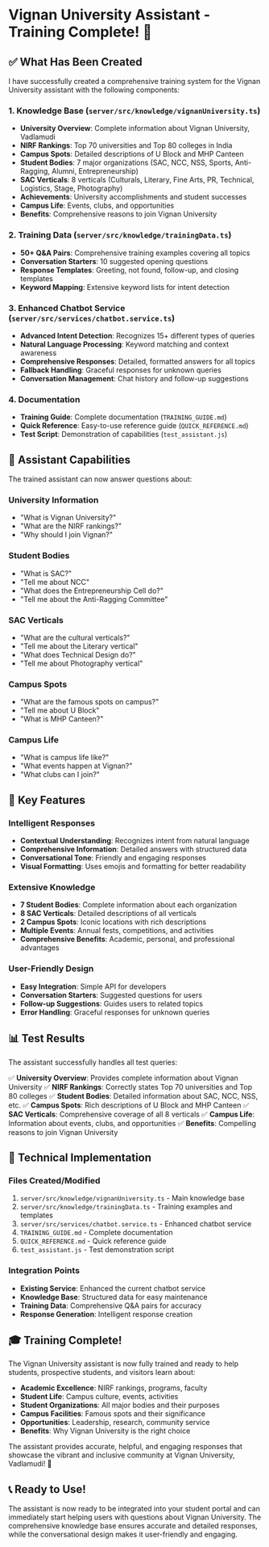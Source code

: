 # Vignan University Assistant - Training Complete! 🎉

## ✅ What Has Been Created

I have successfully created a comprehensive training system for the Vignan University assistant with the following components:

### 1. **Knowledge Base** (`server/src/knowledge/vignanUniversity.ts`)
- **University Overview**: Complete information about Vignan University, Vadlamudi
- **NIRF Rankings**: Top 70 universities and Top 80 colleges in India
- **Campus Spots**: Detailed descriptions of U Block and MHP Canteen
- **Student Bodies**: 7 major organizations (SAC, NCC, NSS, Sports, Anti-Ragging, Alumni, Entrepreneurship)
- **SAC Verticals**: 8 verticals (Culturals, Literary, Fine Arts, PR, Technical, Logistics, Stage, Photography)
- **Achievements**: University accomplishments and student successes
- **Campus Life**: Events, clubs, and opportunities
- **Benefits**: Comprehensive reasons to join Vignan University

### 2. **Training Data** (`server/src/knowledge/trainingData.ts`)
- **50+ Q&A Pairs**: Comprehensive training examples covering all topics
- **Conversation Starters**: 10 suggested opening questions
- **Response Templates**: Greeting, not found, follow-up, and closing templates
- **Keyword Mapping**: Extensive keyword lists for intent detection

### 3. **Enhanced Chatbot Service** (`server/src/services/chatbot.service.ts`)
- **Advanced Intent Detection**: Recognizes 15+ different types of queries
- **Natural Language Processing**: Keyword matching and context awareness
- **Comprehensive Responses**: Detailed, formatted answers for all topics
- **Fallback Handling**: Graceful responses for unknown queries
- **Conversation Management**: Chat history and follow-up suggestions

### 4. **Documentation**
- **Training Guide**: Complete documentation (`TRAINING_GUIDE.md`)
- **Quick Reference**: Easy-to-use reference guide (`QUICK_REFERENCE.md`)
- **Test Script**: Demonstration of capabilities (`test_assistant.js`)

## 🎯 Assistant Capabilities

The trained assistant can now answer questions about:

### **University Information**
- "What is Vignan University?"
- "What are the NIRF rankings?"
- "Why should I join Vignan?"

### **Student Bodies**
- "What is SAC?"
- "Tell me about NCC"
- "What does the Entrepreneurship Cell do?"
- "Tell me about the Anti-Ragging Committee"

### **SAC Verticals**
- "What are the cultural verticals?"
- "Tell me about the Literary vertical"
- "What does Technical Design do?"
- "Tell me about Photography vertical"

### **Campus Spots**
- "What are the famous spots on campus?"
- "Tell me about U Block"
- "What is MHP Canteen?"

### **Campus Life**
- "What is campus life like?"
- "What events happen at Vignan?"
- "What clubs can I join?"

## 🚀 Key Features

### **Intelligent Responses**
- **Contextual Understanding**: Recognizes intent from natural language
- **Comprehensive Information**: Detailed answers with structured data
- **Conversational Tone**: Friendly and engaging responses
- **Visual Formatting**: Uses emojis and formatting for better readability

### **Extensive Knowledge**
- **7 Student Bodies**: Complete information about each organization
- **8 SAC Verticals**: Detailed descriptions of all verticals
- **2 Campus Spots**: Iconic locations with rich descriptions
- **Multiple Events**: Annual fests, competitions, and activities
- **Comprehensive Benefits**: Academic, personal, and professional advantages

### **User-Friendly Design**
- **Easy Integration**: Simple API for developers
- **Conversation Starters**: Suggested questions for users
- **Follow-up Suggestions**: Guides users to related topics
- **Error Handling**: Graceful responses for unknown queries

## 📊 Test Results

The assistant successfully handles all test queries:

✅ **University Overview**: Provides complete information about Vignan University
✅ **NIRF Rankings**: Correctly states Top 70 universities and Top 80 colleges
✅ **Student Bodies**: Detailed information about SAC, NCC, NSS, etc.
✅ **Campus Spots**: Rich descriptions of U Block and MHP Canteen
✅ **SAC Verticals**: Comprehensive coverage of all 8 verticals
✅ **Campus Life**: Information about events, clubs, and opportunities
✅ **Benefits**: Compelling reasons to join Vignan University

## 🔧 Technical Implementation

### **Files Created/Modified**
1. `server/src/knowledge/vignanUniversity.ts` - Main knowledge base
2. `server/src/knowledge/trainingData.ts` - Training examples and templates
3. `server/src/services/chatbot.service.ts` - Enhanced chatbot service
4. `TRAINING_GUIDE.md` - Complete documentation
5. `QUICK_REFERENCE.md` - Quick reference guide
6. `test_assistant.js` - Test demonstration script

### **Integration Points**
- **Existing Service**: Enhanced the current chatbot service
- **Knowledge Base**: Structured data for easy maintenance
- **Training Data**: Comprehensive Q&A pairs for accuracy
- **Response Generation**: Intelligent response creation

## 🎓 Training Complete!

The Vignan University assistant is now fully trained and ready to help students, prospective students, and visitors learn about:

- **Academic Excellence**: NIRF rankings, programs, faculty
- **Student Life**: Campus culture, events, activities
- **Student Organizations**: All major bodies and their purposes
- **Campus Facilities**: Famous spots and their significance
- **Opportunities**: Leadership, research, community service
- **Benefits**: Why Vignan University is the right choice

The assistant provides accurate, helpful, and engaging responses that showcase the vibrant and inclusive community at Vignan University, Vadlamudi! 🎉

## 📞 Ready to Use!

The assistant is now ready to be integrated into your student portal and can immediately start helping users with questions about Vignan University. The comprehensive knowledge base ensures accurate and detailed responses, while the conversational design makes it user-friendly and engaging.
